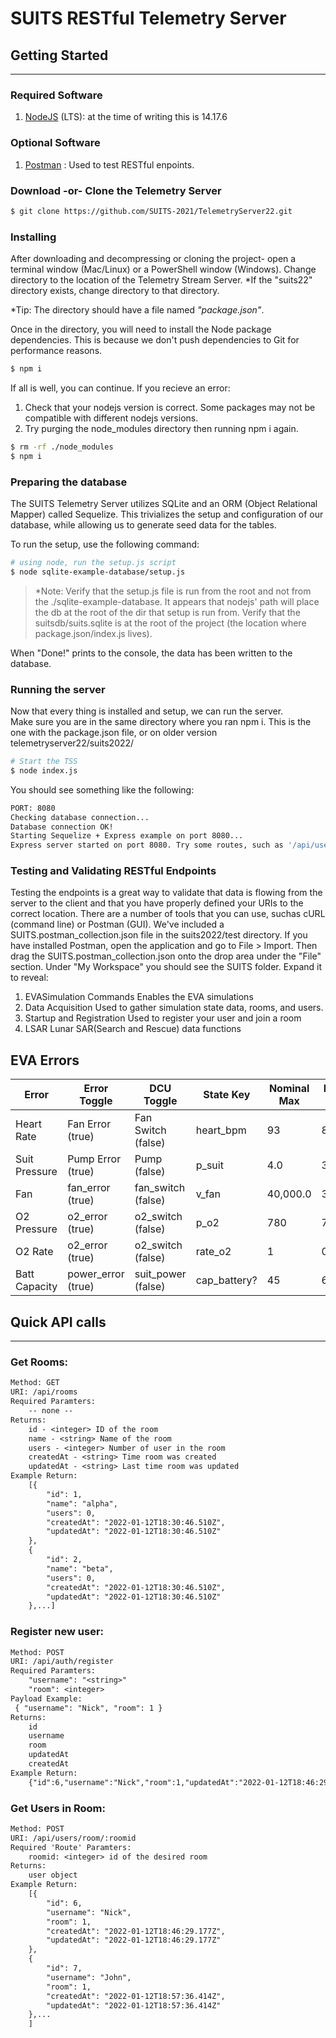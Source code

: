 # SUITS RESTful Telemetry Server

## Getting Started
-------------------------------

### Required Software
1. [NodeJS](https://nodejs.org/en/) (LTS): at the time of writing this is 14.17.6 

### Optional Software 
1. [Postman](https://www.postman.com/) : Used to test RESTful enpoints.

### Download -or- Clone the Telemetry Server
``` bash
$ git clone https://github.com/SUITS-2021/TelemetryServer22.git
```

### Installing  
After downloading and decompressing or cloning the project- open a terminal window (Mac/Linux) or a PowerShell window (Windows).
Change directory to the location of the Telemetry Stream Server.
*If the "suits22" directory exists, change directory to that directory.

*Tip: The directory should have a file named _"package.json"_.
 
Once in the directory, you will need to install the Node package dependencies. This is because we don't push dependencies to Git for performance reasons. 
``` bash
$ npm i
```

If all is well, you can continue. If you recieve an error: 
1. Check that your nodejs version is correct. Some packages may not be compatible with different nodejs versions. 
2. Try purging the node_modules directory then running npm i again.
``` bash
$ rm -rf ./node_modules 
$ npm i
``` 

### Preparing the database  
The SUITS Telemetry Server utilizes SQLite and an ORM (Object Relational Mapper) called Sequelize. This trivializes the setup and configuration of our database, while allowing us to generate seed data for the tables. 

To run the setup, use the following command:  
```bash 
# using node, run the setup.js script 
$ node sqlite-example-database/setup.js 
```
> *Note: Verify that the setup.js file is run from the root and not from the ./sqlite-example-database. It appears that nodejs' path will place the db at the root of the dir that setup is run from. Verify that the suitsdb/suits.sqlite is at the root of the project (the location where package.json/index.js lives).



When "Done!" prints to the console, the data has been written to the database. 

### Running the server
Now that every thing is installed and setup, we can run the server.  
Make sure you are in the same directory where you ran npm i. This is the one with the package.json file, or on older version telemetryserver22/suits2022/
``` bash
# Start the TSS
$ node index.js 
```

You should see something like the following: 
``` bash
PORT: 8080
Checking database connection...
Database connection OK!
Starting Sequelize + Express example on port 8080...
Express server started on port 8080. Try some routes, such as '/api/users'.
```

### Testing and Validating RESTful Endpoints
Testing the endpoints is a great way to validate that data is flowing from the server to the client and that you have properly defined your URIs to the correct location. 
There are a number of tools that you can use, suchas cURL (command line) or Postman (GUI). We've included a SUITS.postman_collection.json file in the suits2022/test directory. If you have installed Postman, open the application and go to File > Import. Then drag the SUITS.postman_collection.json onto the drop area under the "File" section. 
Under "My Workspace" you should see the SUITS folder. Expand it to reveal:
1. EVASimulation Commands 
    Enables the EVA simulations 
2. Data Acquisition 
    Used to gather simulation state data, rooms, and users.
3. Startup and Registration
    Used to register your user and join a room
4. LSAR 
    Lunar SAR(Search and Rescue) data functions

## EVA Errors
| Error      | Error Toggle     | DCU Toggle         | State Key | Nominal Max | Nominal Min | Error Max | Error Min |
| ---------- | ---------------- | ------------------ | --------- | ----------- | ----------- | --------- | --------- |
| Heart Rate | Fan Error (true) | Fan Switch (false) | heart_bpm | 93          | 85          | 120       | 114       |
| Suit Pressure | Pump Error (true) | Pump (false)   | p_suit    | 4.0         | 3.92        | 2.5       | 1.75      |
| Fan        | fan_error (true) | fan_switch (false) | v_fan     | 40,000.0    | 39,000.0    | 55,000.0  | 45,000.0  |
| O2 Pressure | o2_error (true) | o2_switch (false)  | p_o2      | 780         | 770         | 775       | 755       |
| O2 Rate    | o2_error (true) | o2_switch (false)  | rate_o2    | 1           | 0.5         | 0.6       | 0.4       |
| Batt Capacity | power_error (true) | suit_power (false) | cap_battery? | 45 | 60 | 30 | 29.4 |


## Quick API calls
----------------------------------

### Get Rooms:
``` REST
Method: GET
URI: /api/rooms
Required Paramters:
    -- none --
Returns: 
    id - <integer> ID of the room
    name - <string> Name of the room
    users - <integer> Number of user in the room
    createdAt - <string> Time room was created
    updatedAt - <string> Last time room was updated
Example Return:
    [{
        "id": 1,
        "name": "alpha",
        "users": 0,
        "createdAt": "2022-01-12T18:30:46.510Z",
        "updatedAt": "2022-01-12T18:30:46.510Z"
    },
    {
        "id": 2,
        "name": "beta",
        "users": 0,
        "createdAt": "2022-01-12T18:30:46.510Z",
        "updatedAt": "2022-01-12T18:30:46.510Z"
    },...]
```

### Register new user:
``` REST 
Method: POST
URI: /api/auth/register
Required Paramters:
    "username": "<string>"
    "room": <integer>
Payload Example: 
 { "username": "Nick", "room": 1 }
Returns:
    id
    username
    room
    updatedAt
    createdAt
Example Return:
    {"id":6,"username":"Nick","room":1,"updatedAt":"2022-01-12T18:46:29.177Z","createdAt":"2022-01-12T18:46:29.177Z"}
``` 

### Get Users in Room:
``` REST 
Method: POST
URI: /api/users/room/:roomid
Required 'Route' Paramters:
    roomid: <integer> id of the desired room
Returns:
    user object
Example Return:
    [{
        "id": 6,
        "username": "Nick",
        "room": 1,
        "createdAt": "2022-01-12T18:46:29.177Z",
        "updatedAt": "2022-01-12T18:46:29.177Z"
    },
    {
        "id": 7,
        "username": "John",
        "room": 1,
        "createdAt": "2022-01-12T18:57:36.414Z",
        "updatedAt": "2022-01-12T18:57:36.414Z"
    },...
    ]
```

